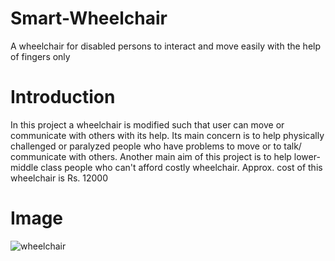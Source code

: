 # Smart-Wheelchair
A wheelchair for disabled persons to interact and move easily with the help of fingers only

# Introduction
In this project a wheelchair is modified such that user can move or communicate with others with its help. Its main concern is to help physically challenged or paralyzed people who have problems to move or to talk/ communicate with others. Another main aim of this project is to help lower-middle class people who can't afford costly wheelchair. Approx. cost of this wheelchair is Rs. 12000

# Image
![wheelchair](https://user-images.githubusercontent.com/33876789/40324635-b91f63ee-5d56-11e8-8295-1e577893a96c.png)
